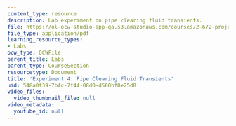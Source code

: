 ```yaml
---
content_type: resource
description: Lab experiment on pipe clearing fluid transients.
file: https://ol-ocw-studio-app-qa.s3.amazonaws.com/courses/2-672-project-laboratory-spring-2009/548a0f397b4c7f4408d0d580bf8e25d8_pipe_clear.pdf
file_type: application/pdf
learning_resource_types:
- Labs
ocw_type: OCWFile
parent_title: Labs
parent_type: CourseSection
resourcetype: Document
title: 'Experiment 4: Pipe Clearing Fluid Transients'
uid: 548a0f39-7b4c-7f44-08d0-d580bf8e25d8
video_files:
  video_thumbnail_file: null
video_metadata:
  youtube_id: null
---
```

